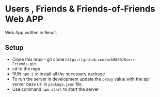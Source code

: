 # Users , Friends & Friends-of-Friends Web APP

Web App written in React.

## Setup

 - Clone this repo - git clone `https://github.com/nik9839/Users-Friends.git`
 - cd to the repo
 - RUN `npm i` to install all the necessary package
 - To run the server in development update the `proxy` value with the api server base url in `package.json` file.
 - Use command `npm start` to start the server
